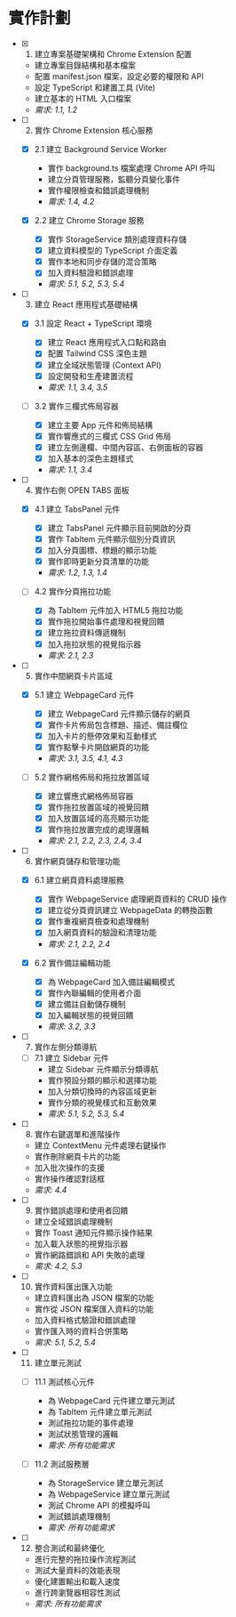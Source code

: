 # 實作計劃

- [x] 1. 建立專案基礎架構和 Chrome Extension 配置
  - 建立專案目錄結構和基本檔案
  - 配置 manifest.json 檔案，設定必要的權限和 API
  - 設定 TypeScript 和建置工具 (Vite)
  - 建立基本的 HTML 入口檔案
  - _需求: 1.1, 1.2_

- [ ] 2. 實作 Chrome Extension 核心服務
  - [x] 2.1 建立 Background Service Worker
    - 實作 background.ts 檔案處理 Chrome API 呼叫
    - 建立分頁管理服務，監聽分頁變化事件
    - 實作權限檢查和錯誤處理機制
    - _需求: 1.4, 4.2_

  - [x] 2.2 建立 Chrome Storage 服務
    - [x] 實作 StorageService 類別處理資料存儲
    - [x] 建立資料模型的 TypeScript 介面定義
    - [x] 實作本地和同步存儲的混合策略
    - [x] 加入資料驗證和錯誤處理
    - _需求: 5.1, 5.2, 5.3, 5.4_

- [ ] 3. 建立 React 應用程式基礎結構
  - [x] 3.1 設定 React + TypeScript 環境
    - [x] 建立 React 應用程式入口點和路由
    - [x] 配置 Tailwind CSS 深色主題
    - [x] 建立全域狀態管理 (Context API)
    - [x] 設定開發和生產建置流程
    - _需求: 1.1, 3.4, 3.5_

  - [ ] 3.2 實作三欄式佈局容器
    - [x] 建立主要 App 元件和佈局結構
    - [x] 實作響應式的三欄式 CSS Grid 佈局
    - [x] 建立左側邊欄、中間內容區、右側面板的容器
    - [x] 加入基本的深色主題樣式
    - _需求: 1.1, 3.4_

- [ ] 4. 實作右側 OPEN TABS 面板
  - [x] 4.1 建立 TabsPanel 元件
    - [x] 建立 TabsPanel 元件顯示目前開啟的分頁
    - [x] 實作 TabItem 元件顯示個別分頁資訊
    - [x] 加入分頁圖標、標題的顯示功能
    - [x] 實作即時更新分頁清單的功能
    - _需求: 1.2, 1.3, 1.4_

  - [ ] 4.2 實作分頁拖拉功能
    - [x] 為 TabItem 元件加入 HTML5 拖拉功能
    - [x] 實作拖拉開始事件處理和視覺回饋
    - [x] 建立拖拉資料傳遞機制
    - [x] 加入拖拉狀態的視覺指示器
    - _需求: 2.1, 2.3_

- [ ] 5. 實作中間網頁卡片區域
  - [x] 5.1 建立 WebpageCard 元件
    - [x] 建立 WebpageCard 元件顯示儲存的網頁
    - [x] 實作卡片佈局包含標題、描述、備註欄位
    - [x] 加入卡片的懸停效果和互動樣式
    - [x] 實作點擊卡片開啟網頁的功能
    - _需求: 3.1, 3.5, 4.1, 4.3_

  - [ ] 5.2 實作網格佈局和拖拉放置區域
    - [x] 建立響應式網格佈局容器
    - [x] 實作拖拉放置區域的視覺回饋
    - [x] 加入放置區域的高亮顯示功能
    - [x] 實作拖拉放置完成的處理邏輯
    - _需求: 2.1, 2.2, 2.3, 2.4, 3.4_

- [ ] 6. 實作網頁儲存和管理功能
  - [x] 6.1 建立網頁資料處理服務
    - [x] 實作 WebpageService 處理網頁資料的 CRUD 操作
    - [x] 建立從分頁資訊建立 WebpageData 的轉換函數
    - [x] 實作重複網頁檢查和處理機制
    - [x] 加入網頁資料的驗證和清理功能
    - _需求: 2.1, 2.2, 2.4_

  - [x] 6.2 實作備註編輯功能
    - [x] 為 WebpageCard 加入備註編輯模式
    - [x] 實作內聯編輯的使用者介面
    - [x] 建立備註自動儲存機制
    - [x] 加入編輯狀態的視覺回饋
    - _需求: 3.2, 3.3_

- [ ] 7. 實作左側分類導航
  - [ ] 7.1 建立 Sidebar 元件
    - 建立 Sidebar 元件顯示分類導航
    - 實作預設分類的顯示和選擇功能
    - 加入分類切換時的內容區域更新
    - 實作分類的視覺樣式和互動效果
    - _需求: 5.1, 5.2, 5.3, 5.4_

- [ ] 8. 實作右鍵選單和進階操作
  - 建立 ContextMenu 元件處理右鍵操作
  - 實作刪除網頁卡片的功能
  - 加入批次操作的支援
  - 實作操作確認對話框
  - _需求: 4.4_

- [ ] 9. 實作錯誤處理和使用者回饋
  - 建立全域錯誤處理機制
  - 實作 Toast 通知元件顯示操作結果
  - 加入載入狀態的視覺指示器
  - 實作網路錯誤和 API 失敗的處理
  - _需求: 4.2, 5.3_

- [ ] 10. 實作資料匯出匯入功能
  - 建立資料匯出為 JSON 檔案的功能
  - 實作從 JSON 檔案匯入資料的功能
  - 加入資料格式驗證和錯誤處理
  - 實作匯入時的資料合併策略
  - _需求: 5.1, 5.2, 5.4_

- [ ] 11. 建立單元測試
  - [ ] 11.1 測試核心元件
    - 為 WebpageCard 元件建立單元測試
    - 為 TabItem 元件建立單元測試
    - 測試拖拉功能的事件處理
    - 測試狀態管理的邏輯
    - _需求: 所有功能需求_

  - [ ] 11.2 測試服務層
    - 為 StorageService 建立單元測試
    - 為 WebpageService 建立單元測試
    - 測試 Chrome API 的模擬呼叫
    - 測試錯誤處理機制
    - _需求: 所有功能需求_

- [ ] 12. 整合測試和最終優化
  - 進行完整的拖拉操作流程測試
  - 測試大量資料的效能表現
  - 優化建置輸出和載入速度
  - 進行跨瀏覽器相容性測試
  - _需求: 所有功能需求_
